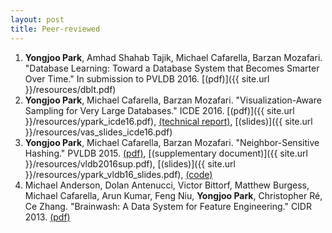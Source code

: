 ```yaml
---
layout: post
title: Peer-reviewed
---
```


1. **Yongjoo Park**, Amhad Shahab Tajik, Michael Cafarella, Barzan Mozafari.  "Database Learning: Toward a Database System that Becomes Smarter Over Time." In submission to PVLDB 2016.
   [(pdf)]({{ site.url }}/resources/dblt.pdf)
1. **Yongjoo Park**, Michael Cafarella, Barzan Mozafari. "Visualization-Aware Sampling for Very Large Databases." ICDE 2016.
   [(pdf)]({{ site.url }}/resources/ypark_icde16.pdf), [(technical report)](http://arxiv.org/abs/1510.03921),
   [(slides)]({{ site.url }}/resources/vas_slides_icde16.pdf)
1. **Yongjoo Park**, Michael Cafarella, Barzan Mozafari. "Neighbor-Sensitive Hashing." PVLDB 2015.
   [(pdf)](http://www.vldb.org/pvldb/vol9/p144-park.pdf), [(supplementary
   document)]({{ site.url }}/resources/vldb2016sup.pdf),
   [(slides)]({{ site.url }}/resources/ypark_vldb16_slides.pdf),
   [(code)](https://github.com/pyongjoo/nsh)
1. Michael Anderson, Dolan Antenucci, Victor Bittorf, Matthew Burgess, Michael
   Cafarella, Arun Kumar, Feng Niu, **Yongjoo Park**, Christopher Ré, Ce Zhang.
   "Brainwash: A Data System for Feature Engineering." CIDR 2013.
   [(pdf)](http://web.eecs.umich.edu/~michjc/papers/mythical_man.pdf)

